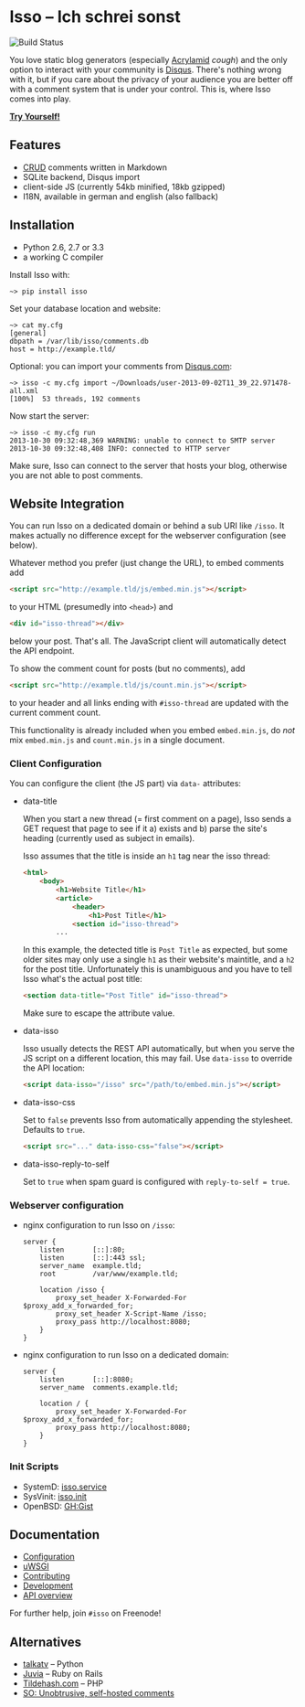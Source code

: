 Isso – Ich schrei sonst
=======================

![Build Status](http://posativ.org/ci/status/isso.png)

You love static blog generators (especially [Acrylamid][1] *cough*) and the
only option to interact with your community is [Disqus][2]. There's nothing
wrong with it, but if you care about the privacy of your audience you are
better off with a comment system that is under your control. This is, where
Isso comes into play.

[1]: https://github.com/posativ/acrylamid
[2]: https://disqus.com/

**[Try Yourself!](http://posativ.org/isso/)**


Features
--------

* [CRUD](https://en.wikipedia.org/wiki/Create,_read,_update_and_delete) comments written in Markdown
* SQLite backend, Disqus import
* client-side JS (currently 54kb minified, 18kb gzipped)
* I18N, available in german and english (also fallback)


Installation
------------

- Python 2.6, 2.7 or 3.3
- a working C compiler

Install Isso with:

    ~> pip install isso

Set your database location and website:

    ~> cat my.cfg
    [general]
    dbpath = /var/lib/isso/comments.db
    host = http://example.tld/

Optional: you can import your comments from [Disqus.com](https://disqus.com/):

    ~> isso -c my.cfg import ~/Downloads/user-2013-09-02T11_39_22.971478-all.xml
    [100%]  53 threads, 192 comments

Now start the server:

    ~> isso -c my.cfg run
    2013-10-30 09:32:48,369 WARNING: unable to connect to SMTP server
    2013-10-30 09:32:48,408 INFO: connected to HTTP server

Make sure, Isso can connect to the server that hosts your blog, otherwise you
are not able to post comments.


Website Integration
-------------------

You can run Isso on a dedicated domain or behind a sub URI like `/isso`. It
makes actually no difference except for the webserver configuration (see
below).

Whatever method you prefer (just change the URL), to embed comments add

```html
<script src="http://example.tld/js/embed.min.js"></script>
```

to your HTML (presumedly into `<head>`) and

```html
<div id="isso-thread"></div>
```

below your post. That's all. The JavaScript client will automatically detect
the API endpoint.

To show the comment count for posts (but no comments), add

```html
<script src="http://example.tld/js/count.min.js"></script>
```

to your header and all links ending with `#isso-thread` are updated with the
current comment count.

This functionality is already included when you embed `embed.min.js`, do
*not* mix `embed.min.js` and `count.min.js` in a single document.

### Client Configuration

You can configure the client (the JS part) via `data-` attributes:

*   data-title

    When you start a new thread (= first comment on a page), Isso sends
    a GET request that page to see if it a) exists and b) parse the site's
    heading (currently used as subject in emails).

    Isso assumes that the title is inside an `h1` tag near the isso thread:

    ```html
    <html>
        <body>
            <h1>Website Title</h1>
            <article>
                <header>
                    <h1>Post Title</h1>
                <section id="isso-thread">
            ...
    ```

    In this example, the detected title is `Post Title` as expected, but some
    older sites may only use a  single `h1` as their website's maintitle, and
    a `h2` for the post title. Unfortunately this is unambiguous and you have
    to tell Isso what's the actual post title:

    ```html
    <section data-title="Post Title" id="isso-thread">
    ```

    Make sure to escape the attribute value.

*   data-isso

    Isso usually detects the REST API automatically, but when you serve the JS
    script on a different location, this may fail. Use `data-isso` to
    override the API location:

     ```html
     <script data-isso="/isso" src="/path/to/embed.min.js"></script>
     ```

*   data-isso-css

    Set to `false` prevents Isso from automatically appending the stylesheet.
    Defaults to `true`.

    ```html
    <script src="..." data-isso-css="false"></script>
    ```

*   data-isso-reply-to-self

    Set to `true` when spam guard is configured with `reply-to-self = true`.

### Webserver configuration

*   nginx configuration to run Isso on `/isso`:

    ```nginx
    server {
        listen       [::]:80;
        listen       [::]:443 ssl;
        server_name  example.tld;
        root         /var/www/example.tld;

        location /isso {
            proxy_set_header X-Forwarded-For $proxy_add_x_forwarded_for;
            proxy_set_header X-Script-Name /isso;
            proxy_pass http://localhost:8080;
        }
    }
    ```

*   nginx configuration to run Isso on a dedicated domain:

    ```nginx
    server {
        listen       [::]:8080;
        server_name  comments.example.tld;

        location / {
            proxy_set_header X-Forwarded-For $proxy_add_x_forwarded_for;
            proxy_pass http://localhost:8080;
        }
    }
    ```

### Init Scripts

  * SystemD: [isso.service](https://github.com/jgraichen/debian-isso/blob/master/debian/isso.service)
  * SysVinit: [isso.init](https://github.com/jgraichen/debian-isso/blob/master/debian/isso.init)
  * OpenBSD: [GH:Gist](https://gist.github.com/noqqe/7397719)


Documentation
-------------

- [Configuration](https://github.com/posativ/isso/blob/master/docs/CONFIGURATION.rst)
- [uWSGI](https://github.com/posativ/isso/blob/master/docs/uWSGI.md)
- [Contributing](https://github.com/posativ/isso/blob/master/CONTRIBUTING.md)
- [Development](https://github.com/posativ/isso/blob/master/docs/DEVELOPMENT.md)
- [API overview](https://github.com/posativ/isso/raw/master/docs/API.md)

For further help, join `#isso` on Freenode!


Alternatives
------------

- [talkatv](https://github.com/talkatv/talkatv) – Python
- [Juvia](https://github.com/phusion/juvia) – Ruby on Rails
- [Tildehash.com](http://www.tildehash.com/?article=why-im-reinventing-disqus) – PHP
- [SO: Unobtrusive, self-hosted comments](http://stackoverflow.com/q/2053217)
